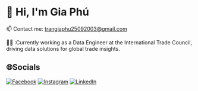 # 💫 Hi, I'm Gia Phú

📫 Contact me: [trangiaphu25092003@gmail.com](mailto:trangiaphu25092003@gmail.com) 

👨‍💻 :Currently working as a Data Engineer at the International Trade Council, driving data solutions for global trade insights.

## 🌐Socials
[![Facebook](https://img.shields.io/badge/Facebook-%231877F2.svg?logo=Facebook&logoColor=white)](https://facebook.com/https://www.facebook.com/tran.phugia/) [![Instagram](https://img.shields.io/badge/Instagram-%23E4405F.svg?logo=Instagram&logoColor=white)](https://instagram.com/https://www.instagram.com/_gphu2509/) [![LinkedIn](https://img.shields.io/badge/LinkedIn-%230077B5.svg?logo=linkedin&logoColor=white)](https://linkedin.com/in/linkedin.com/in/gia-phú-1b8427281) 
